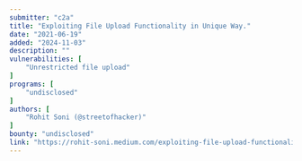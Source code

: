 ```yaml
---
submitter: "c2a"
title: "Exploiting File Upload Functionality in Unique Way."
date: "2021-06-19"
added: "2024-11-03"
description: ""
vulnerabilities: [
    "Unrestricted file upload"
]
programs: [
    "undisclosed"
]
authors: [
    "Rohit Soni (@streetofhacker)"
]
bounty: "undisclosed"
link: "https://rohit-soni.medium.com/exploiting-file-upload-functionality-in-unique-way-6081b8f658dd"
---
```




